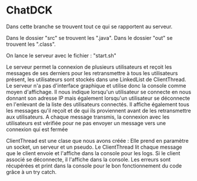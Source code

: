 # ChatDCK

Dans cette branche se trouvent tout ce qui se rapportent au serveur.

Dans le dossier "src" se trouvent les ".java".
Dans le dossier "out" se trouvent les ".class".

On lance le serveur avec le fichier : "start.sh"

Le serveur permet la connexion de plusieurs utilisateurs et reçoit les messages de ses derniers pour les retransmettre à tous les 
utilisateurs présent, les utilisateurs sont stockés dans une LinkedList de ClientThread.
Le serveur n'a pas d'interface graphique et utilise donc la console comme moyen d'affichage.
Il nous indique lorsqu'un utilisateur se connecte en nous donnant son adresse IP mais également 
lorsqu'un utilisateur se déconnecte en l'enlevant de la liste des utilisateurs connectés.
Il affiche également tous les messages qu'il reçoit et de qui ils proviennent avant de les retransmettre aux utilisateurs.
A chaque message transmis, la connexion avec les utilisateurs est vérifiée pour ne pas envoyer un message vers une connexion qui est fermée


ClientThread est une clase que nous avons créée :
Elle prend en paramètre un socket, un serveur et un pseudo.
Le ClientThread lit chaque message que le client envoie et l'affiche dans la console pour les logs.
Si le client associé se déconnecte, il l'affiche dans la console.
Les erreurs sont récupérées et print dans la console pour le bon fonctionnement du code grâce à un try catch.
